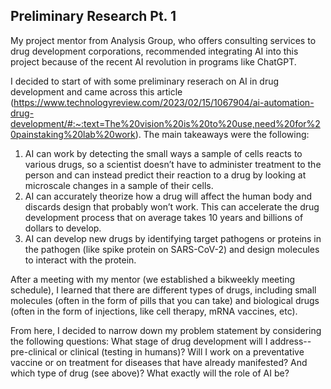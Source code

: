## Preliminary Research Pt. 1

My project mentor from Analysis Group, who offers consulting services to drug development corporations, recommended integrating AI into this project because of the recent AI revolution in programs like ChatGPT. 

I decided to start of with some preliminary reserach on AI in drug development and came across this article (https://www.technologyreview.com/2023/02/15/1067904/ai-automation-drug-development/#:~:text=The%20vision%20is%20to%20use,need%20for%20painstaking%20lab%20work). The main takeaways were the following:
1. AI can work by detecting the small ways a sample of cells reacts to various drugs, so a scientist doesn’t have to administer treatment to the person and can instead predict their reaction to a drug by looking at microscale changes in a sample of their cells.
2. AI can accurately theorize how a drug will affect the human body and discards design that probably won’t work. This can accelerate the drug development process that on average takes 10 years and billions of dollars to develop.
3. AI can develop new drugs by identifying target pathogens or proteins in the pathogen (like spike protein on SARS-CoV-2) and design molecules to interact with the protein.

After a meeting with my mentor (we established a bikweekly meeting schedule), I learned that there are different types of drugs, including small molecules (often in the form of pills that you can take) and biological drugs (often in the form of injections, like cell therapy, mRNA vaccines, etc). 

From here, I decided to narrow down my problem statement by considering the following questions: What stage of drug development will I address--pre-clinical or clinical (testing in humans)? Will I work on a preventative vaccine or on treatment for diseases that have already manifested? And which type of drug (see above)? What exactly will the role of AI be? 
